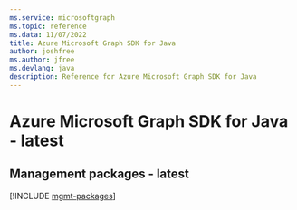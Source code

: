 ```yaml
---
ms.service: microsoftgraph
ms.topic: reference
ms.data: 11/07/2022
title: Azure Microsoft Graph SDK for Java
author: joshfree
ms.author: jfree
ms.devlang: java
description: Reference for Azure Microsoft Graph SDK for Java
---
```

# Azure Microsoft Graph SDK for Java - latest

## Management packages - latest
[!INCLUDE [mgmt-packages](microsoft-graph-mgmt-index.md)]